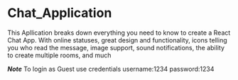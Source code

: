 # Chat_Application
This Apllication breaks down everything you need to know to create a React Chat App. With online statuses, great design and functionality, icons telling you who read the message, image support, sound notifications, the ability to create multiple rooms, and much


***Note***
To login as Guest use credentials
username:1234
password:1234

